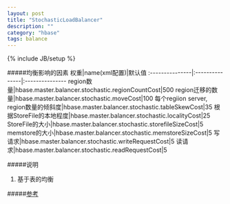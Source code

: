 ```yaml
---
layout: post
title: "StochasticLoadBalancer"
description: ""
category: "hbase"
tags: balance
---
```

{% include JB/setup %}

#####均衡影响的因素
权重|name(xml配置)|默认值
:---------------|:---------------|:---------------
region数量|hbase.master.balancer.stochastic.regionCountCost|500
region迁移的数量|hbase.master.balancer.stochastic.moveCost|100
每个regiion server, region数量的倾斜度|hbase.master.balancer.stochastic.tableSkewCost|35
根据StoreFile的本地程度|hbase.master.balancer.stochastic.localityCost|25
StoreFile的大小|hbase.master.balancer.stochastic.storefileSizeCost|5
memstore的大小|hbase.master.balancer.stochastic.memstoreSizeCost|5
写请求|hbase.master.balancer.stochastic.writeRequestCost|5
读请求|hbase.master.balancer.stochastic.readRequestCost|5
<!-- more -->
#####说明
1. 基于表的均衡

#####[参考](http://www.cnblogs.com/cenyuhai/p/3650943.html)
